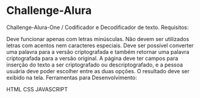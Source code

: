 # Challenge-Alura

Challenge-Alura-One / Codificador e Decodificador de texto.
Requisitos:

Deve funcionar apenas com letras minúsculas.
Não devem ser utilizados letras com acentos nem caracteres especiais.
Deve ser possível converter uma palavra para a versão criptografada e também retornar uma palavra criptografada para a versão original.
A página deve ter campos para inserção do texto a ser criptografado ou descriptografado, e a pessoa usuária deve poder escolher entre as duas opções.
O resultado deve ser exibido na tela.
Ferramentas para Desenvolvimento:

HTML
CSS
JAVASCRIPT
